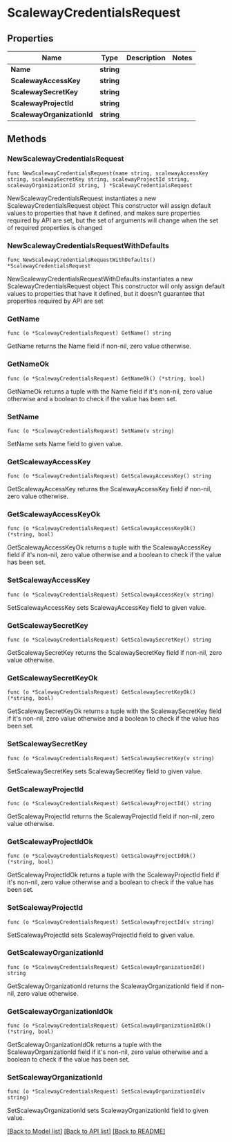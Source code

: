 # ScalewayCredentialsRequest

## Properties

Name | Type | Description | Notes
------------ | ------------- | ------------- | -------------
**Name** | **string** |  | 
**ScalewayAccessKey** | **string** |  | 
**ScalewaySecretKey** | **string** |  | 
**ScalewayProjectId** | **string** |  | 
**ScalewayOrganizationId** | **string** |  | 

## Methods

### NewScalewayCredentialsRequest

`func NewScalewayCredentialsRequest(name string, scalewayAccessKey string, scalewaySecretKey string, scalewayProjectId string, scalewayOrganizationId string, ) *ScalewayCredentialsRequest`

NewScalewayCredentialsRequest instantiates a new ScalewayCredentialsRequest object
This constructor will assign default values to properties that have it defined,
and makes sure properties required by API are set, but the set of arguments
will change when the set of required properties is changed

### NewScalewayCredentialsRequestWithDefaults

`func NewScalewayCredentialsRequestWithDefaults() *ScalewayCredentialsRequest`

NewScalewayCredentialsRequestWithDefaults instantiates a new ScalewayCredentialsRequest object
This constructor will only assign default values to properties that have it defined,
but it doesn't guarantee that properties required by API are set

### GetName

`func (o *ScalewayCredentialsRequest) GetName() string`

GetName returns the Name field if non-nil, zero value otherwise.

### GetNameOk

`func (o *ScalewayCredentialsRequest) GetNameOk() (*string, bool)`

GetNameOk returns a tuple with the Name field if it's non-nil, zero value otherwise
and a boolean to check if the value has been set.

### SetName

`func (o *ScalewayCredentialsRequest) SetName(v string)`

SetName sets Name field to given value.


### GetScalewayAccessKey

`func (o *ScalewayCredentialsRequest) GetScalewayAccessKey() string`

GetScalewayAccessKey returns the ScalewayAccessKey field if non-nil, zero value otherwise.

### GetScalewayAccessKeyOk

`func (o *ScalewayCredentialsRequest) GetScalewayAccessKeyOk() (*string, bool)`

GetScalewayAccessKeyOk returns a tuple with the ScalewayAccessKey field if it's non-nil, zero value otherwise
and a boolean to check if the value has been set.

### SetScalewayAccessKey

`func (o *ScalewayCredentialsRequest) SetScalewayAccessKey(v string)`

SetScalewayAccessKey sets ScalewayAccessKey field to given value.


### GetScalewaySecretKey

`func (o *ScalewayCredentialsRequest) GetScalewaySecretKey() string`

GetScalewaySecretKey returns the ScalewaySecretKey field if non-nil, zero value otherwise.

### GetScalewaySecretKeyOk

`func (o *ScalewayCredentialsRequest) GetScalewaySecretKeyOk() (*string, bool)`

GetScalewaySecretKeyOk returns a tuple with the ScalewaySecretKey field if it's non-nil, zero value otherwise
and a boolean to check if the value has been set.

### SetScalewaySecretKey

`func (o *ScalewayCredentialsRequest) SetScalewaySecretKey(v string)`

SetScalewaySecretKey sets ScalewaySecretKey field to given value.


### GetScalewayProjectId

`func (o *ScalewayCredentialsRequest) GetScalewayProjectId() string`

GetScalewayProjectId returns the ScalewayProjectId field if non-nil, zero value otherwise.

### GetScalewayProjectIdOk

`func (o *ScalewayCredentialsRequest) GetScalewayProjectIdOk() (*string, bool)`

GetScalewayProjectIdOk returns a tuple with the ScalewayProjectId field if it's non-nil, zero value otherwise
and a boolean to check if the value has been set.

### SetScalewayProjectId

`func (o *ScalewayCredentialsRequest) SetScalewayProjectId(v string)`

SetScalewayProjectId sets ScalewayProjectId field to given value.


### GetScalewayOrganizationId

`func (o *ScalewayCredentialsRequest) GetScalewayOrganizationId() string`

GetScalewayOrganizationId returns the ScalewayOrganizationId field if non-nil, zero value otherwise.

### GetScalewayOrganizationIdOk

`func (o *ScalewayCredentialsRequest) GetScalewayOrganizationIdOk() (*string, bool)`

GetScalewayOrganizationIdOk returns a tuple with the ScalewayOrganizationId field if it's non-nil, zero value otherwise
and a boolean to check if the value has been set.

### SetScalewayOrganizationId

`func (o *ScalewayCredentialsRequest) SetScalewayOrganizationId(v string)`

SetScalewayOrganizationId sets ScalewayOrganizationId field to given value.



[[Back to Model list]](../README.md#documentation-for-models) [[Back to API list]](../README.md#documentation-for-api-endpoints) [[Back to README]](../README.md)


